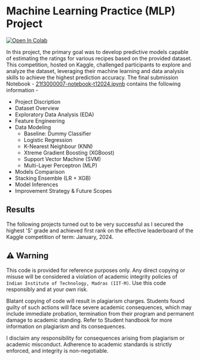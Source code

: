 # Machine Learning Practice (MLP) Project
[![Open In Colab](https://colab.research.google.com/assets/colab-badge.svg)](https://colab.research.google.com/drive/10Mxd9S36BOADXVv4WcqpmeBv32qAVQmM)

In this project, the primary goal was to develop predictive models capable of estimating the ratings for various recipes based on the provided dataset. This competition, hosted on Kaggle, challenged participants to explore and analyze the dataset, leveraging their machine learning and data analysis skills to achieve the highest prediction accuracy. The final submission Notebook - [21f3000007-notebook-t12024.ipynb](https://github.com/tushar-mahalya/IITM-Capstone-Projects/blob/root/Machine%20Learning%20Practice%20(MLP)%20Project/21f3000007-notebook-t12024.ipynb) contains the following information -
- Project Discription
- Dataset Overview
- Exploratory Data Analysis (EDA)
- Feature Engineering
- Data Modeling
  - Baseline: Dummy Classifier
  - Logistic Regression
  - K-Nearest Neighbour (KNN)
  - Xtreme Gradient Boosting (XGBoost)
  - Support Vector Machine (SVM)
  - Multi-Layer Perceptron (MLP)
- Models Comparison
- Stacking Ensemble (LR + XGB)
- Model Inferences
- Improvement Strategy & Future Scopes

## Results
The following projects turned out to be very successful as I secured the highest 'S' grade and achieved first rank on the effective leaderboard of the Kaggle competition of term: January, 2024. 


## ⚠️ Warning
This code is provided for reference purposes only. Any direct copying or misuse will be considered a violation of academic integrity policies of `Indian Institute of Technology, Madras (IIT-M)`. Use this code responsibly and at your own risk.

Blatant copying of code will result in plagiarism charges. Students found guilty of such actions will face severe academic consequences, which may include immediate probation, termination from their program and permanent damage to academic standing. Refer to Student handbook for more information on plagiarism and its consequences.

I disclaim any responsibility for consequences arising from plagiarism or academic misconduct. Adherence to academic standards is strictly enforced, and integrity is non-negotiable.
